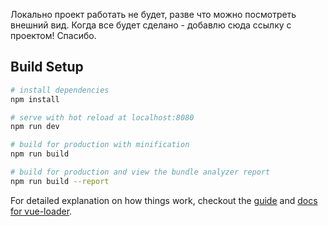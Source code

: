 Локально проект работать не будет, разве что можно посмотреть внешний вид. Когда все будет сделано - добавлю сюда ссылку с проектом! Спасибо.

## Build Setup

``` bash
# install dependencies
npm install

# serve with hot reload at localhost:8080
npm run dev

# build for production with minification
npm run build

# build for production and view the bundle analyzer report
npm run build --report
```

For detailed explanation on how things work, checkout the [guide](http://vuejs-templates.github.io/webpack/) and [docs for vue-loader](http://vuejs.github.io/vue-loader).
